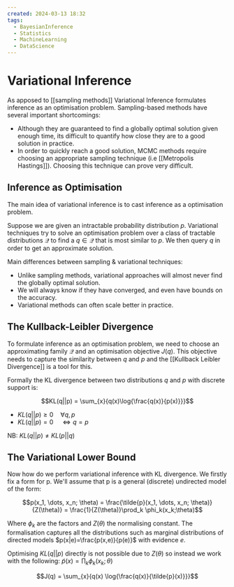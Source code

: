 ```yaml
---
created: 2024-03-13 18:32
tags:
  - BayesianInference
  - Statistics
  - MachineLearning
  - DataScience
---
```


# Variational Inference

As apposed to [[sampling methods]] Variational Inference formulates inference as an optimisation problem. Sampling-based methods have several important shortcomings:

- Although they are guaranteed to find a globally optimal solution given enough time, its difficult to quantify how close they are to a good solution in practice.
- In order to quickly reach a good solution, MCMC methods require choosing an appropriate sampling technique (i.e [[Metropolis Hastings]]). Choosing this technique can prove very difficult.

## Inference as Optimisation

The main idea of variational inference is to cast inference as a optimisation problem. 

Suppose we are given an intractable probability distribution $p$. Variational techniques try to solve an optimisation problem over a class of tractable distributions $\mathcal{Q}$  to find a $q \in \mathcal{Q}$ that is most similar to $p$. We then query $q$ in order to get an approximate solution. 

Main differences between sampling & variational techniques:

- Unlike sampling methods, variational approaches will almost never find the globally optimal solution. 
- We will always know if they have converged, and even have bounds on the accuracy.
- Variational methods can often scale better in practice.

## The Kullback-Leibler Divergence

To formulate inference as an optimisation problem, we need to choose an approximating family $\mathcal{Q}$ and an optimisation objective $J(q)$. This objective needs to capture the similarity between $q$ and $p$ and the [[Kullback Leibler Divergence]] is a tool for this.

Formally the KL divergence between two distributions $q$ and $p$ with discrete support is:

$$KL(q||p) = \sum_{x}{q(x)\log{\frac{q(x)}{p(x)}}}$$
- $KL(q||p) \geq 0 \quad \forall q,p$
- $KL(q||p) = 0 \quad \Leftrightarrow q=p$

NB: $KL(q||p) \neq KL(p||q)$

## The Variational Lower Bound

Now how do we perform variational inference with KL divergence. We firstly fix a form for p. We'll assume that p is a general (discrete) undirected model of the form:

$$p(x_1, \dots, x_n; \theta) = \frac{\tilde{p}(x_1, \dots, x_n; \theta)}{Z(\theta)} = \frac{1}{Z(\theta)}\prod_k \phi_k(x_k;\theta)$$

Where $\phi_k$ are the factors and $Z(\theta)$ the normalising constant. The formalisation captures all the distributions such as marginal distributions of directed models $p(x|e)=\frac{p(x,e)}{p(e)}$ with evidence $e$.

Optimising $KL(q||p)$ directly is not possible due to $Z(\theta)$ so instead we work with the following:
$\tilde{p}(x) = \prod_{k}\phi_k(x_k;\theta)$

$$J(q) = \sum_{x}{q(x) \log{\frac{q(x)}{\tilde{p}(x)}}}$$